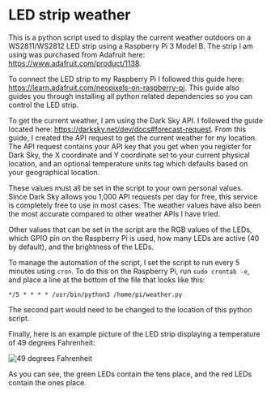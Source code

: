 # LED strip weather

This is a python script used to display the current weather outdoors on a WS2811/WS2812 LED strip using a Raspberry Pi 3 Model B. The strip I am using was purchased from Adafruit here: https://www.adafruit.com/product/1138.

To connect the LED strip to my Raspberry Pi I followed this guide here: https://learn.adafruit.com/neopixels-on-raspberry-pi. This guide also guides you through installing all python related dependencies so you can control the LED strip.

To get the current weather, I am using the Dark Sky API. I followed the guide located here: https://darksky.net/dev/docs#forecast-request. From this guide, I created the API request to get the current weather for my location. The API request contains your API key that you get when you register for Dark Sky, the X coordinate and Y coordinate set to your current physical location, and an optional temperature units tag which defaults based on your geographical location. 

These values must all be set in the script to your own personal values. Since Dark Sky allows you 1,000 API requests per day for free, this service is completely free to use in most cases. The weather values have also been the most accurate compared to other weather APIs I have tried.

Other values that can be set in the script are the RGB values of the LEDs, which GPIO pin on the Raspberry Pi is used, how many LEDs are active (40 by default), and the brightness of the LEDs.

To manage the automation of the script, I set the script to run every 5 minutes using ```cron```. To do this on the Raspberry Pi, run ```sudo crontab -e```, and place a line at the bottom of the file that looks like this:

```*/5 * * * * /usr/bin/python3 /home/pi/weather.py```

The second part would need to be changed to the location of this python script.

Finally, here is an example picture of the LED strip displaying a temperature of 49 degrees Fahrenheit:

![49 degrees Fahrenheit](example.jpg)

As you can see, the green LEDs contain the tens place, and the red LEDs contain the ones place.
